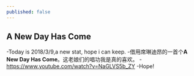 ```yaml
---
published: false
---
```

## A New Day Has Come

-Today is 2018/3/9,a new stat, hope i can keep.
-借用席琳迪昂的一首个**A New Day Has Come**。这老娘们的唱功我是真的喜欢。
-https://www.youtube.com/watch?v=NaGLVS5b_ZY
-Hope!